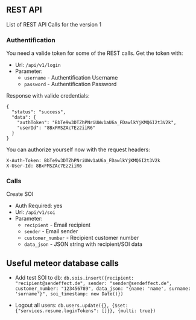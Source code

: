 ## REST API

List of REST API Calls for the version 1

### Authentification

You need a valide token for some of the REST calls. Get the token with:

* Url: ``/api/v1/login``
* Parameter:
    + ``username`` - Authentification Username
    + ``password`` - Authentification Password

Response with valide credentials:
```
{
  "status": "success",
  "data": {
    "authToken": "BbTe9w3DTZhPNriUWv1aU6a_FDawlkYjKMQ6I2t3V2k",
    "userId": "8BxFMSZAc7Ez2iiR6"
  }
}
```
You can authorize yourself now with the request headers:
```
X-Auth-Token: BbTe9w3DTZhPNriUWv1aU6a_FDawlkYjKMQ6I2t3V2k
X-User-Id: 8BxFMSZAc7Ez2iiR6
```

### Calls

Create SOI
* Auth Required: yes
* Url: ``/api/v1/soi``
* Parameter:
    + ``recipient`` - Email recipient
    + ``sender`` - Email sender
    + ``customer_number`` - Recipient customer number
    + ``data_json`` - JSON string with recipient/SOI data


## Useful meteor database calls
* Add test SOI to db:
``db.sois.insert({recipient: "recipient@sendeffect.de", sender: "sender@sendeffect.de", customer_number: "123456789", data_json: "{name: 'name', surname: 'surname'}", soi_timestamp: new Date()})``

* Logout all users:
``db.users.update({}, {$set: {"services.resume.loginTokens": []}}, {multi: true})``
